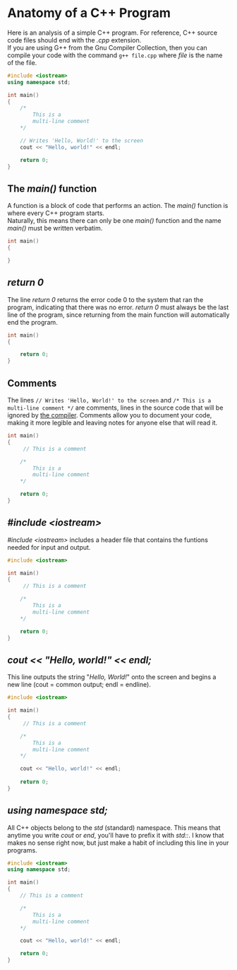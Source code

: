 # Anatomy of a C++ Program
Here is an analysis of a simple C++ program. For reference, C++ source code files should end with the _.cpp_ extension. <br />
If you are using G++ from the Gnu Compiler Collection, then you can compile your code with the command `g++ file.cpp` where _file_ is the name of the file.

```C++
#include <iostream>
using namespace std;

int main()
{
    /*
        This is a 
        multi-line comment
    */

    // Writes 'Hello, World!' to the screen
    cout << "Hello, world!" << endl;

    return 0;
}
```

## The _main()_ function
A function is a block of code that performs an action. The _main()_ function is where every C++ program starts. <br />
Naturally, this means there can only be one _main()_ function and the name _main()_ must be written verbatim. 

```C++
int main()
{

}
```

## _return 0_
The line _return 0_ returns the error code 0 to the system that ran the program, indicating that there was no error. _return 0_ must always be the last line of the program,
since returning from the main function will automatically end the program.

```C++
int main()
{

    return 0;
}
```

## Comments
The lines `// Writes 'Hello, World!' to the screen` and `/* This is a multi-line comment */` are comments, lines in the source code that will be ignored by 
[the compiler](https://www.freecodecamp.org/news/c-compiler-explained-what-is-the-compiler-and-how-do-you-use-it/). Comments allow you to 
document your code, making it more legible and leaving notes for anyone else that will read it. 

```C++
int main()
{
     // This is a comment

    /*
        This is a 
        multi-line comment
    */

    return 0;
}
```

## _#include \<iostream\>_
_#include \<iostream\>_ includes a header file that contains the funtions needed for input and output.


```C++
#include <iostream>

int main()
{
     // This is a comment

    /*
        This is a 
        multi-line comment
    */

    return 0;
}
```

## _cout << "Hello, world!" << endl;_
This line outputs the string "_Hello, World!_" onto the screen and begins a new line (cout = common output; endl = endline).

```C++
#include <iostream>

int main()
{
     // This is a comment

    /*
        This is a 
        multi-line comment
    */

    cout << "Hello, world!" << endl;
    
    return 0;
}
```


## _using namespace std;_
All C++ objects belong to the _std_ (standard) namespace. This means that anytime you write _cout_ or _end_, you'll have to prefix it with _std::_. I know that makes no sense
right now, but just make a habit of including this line in your programs.
```C++
#include <iostream>
using namespace std;

int main()
{
    // This is a comment

    /*
        This is a 
        multi-line comment
    */

    cout << "Hello, world!" << endl;

    return 0;
}
```
